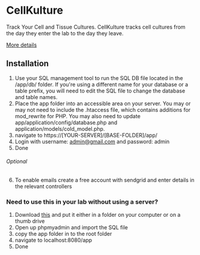 # CellKulture

Track Your Cell and Tissue Cultures. CellKulture tracks cell cultures from the day they enter the lab to the day they leave. 

[More details](https://drdavidpier.github.io/CellKulture/index.html)

## Installation

1. Use your SQL management tool to run the SQL DB file located in the /app/db/ folder. If you're using a different name for your database or a table prefix, you will need to edit the SQL file to change the database and table names.
2. Place the app folder into an accessible area on your server. You may or may not need to include the .htaccess file, which contains additions for mod_rewrite for PHP. You may also need to update app/application/config/database.php and application/models/cold_model.php.
3. navigate to https://[YOUR-SERVER]/[BASE-FOLDER]/app/
4. Login with username: admin@gmail.com and password: admin
5. Done

###### Optional

6. To enable emails create a free account with sendgrid and enter details in the relevant controllers

### Need to use this in your lab without using a server? 

1. Download [this](http://www.usbwebserver.net/en/) and put it either in a folder on your computer or on a thumb drive
2. Open up phpmyadmin and import the SQL file
3. copy the app folder in to the root folder
4. navigate to localhost:8080/app
5. Done

